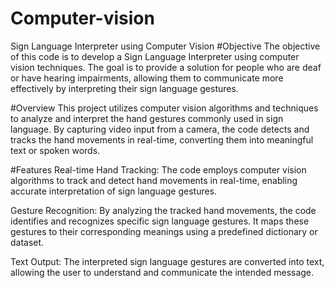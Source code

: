 # Computer-vision
Sign Language Interpreter using Computer Vision
#Objective
The objective of this code is to develop a Sign Language Interpreter using computer vision techniques. The goal is to provide a solution for people who are deaf or have hearing impairments, allowing them to communicate more effectively by interpreting their sign language gestures.

#Overview
This project utilizes computer vision algorithms and techniques to analyze and interpret the hand gestures commonly used in sign language. By capturing video input from a camera, the code detects and tracks the hand movements in real-time, converting them into meaningful text or spoken words.

#Features
Real-time Hand Tracking: The code employs computer vision algorithms to track and detect hand movements in real-time, enabling accurate interpretation of sign language gestures.

Gesture Recognition: By analyzing the tracked hand movements, the code identifies and recognizes specific sign language gestures. It maps these gestures to their corresponding meanings using a predefined dictionary or dataset.

Text Output: The interpreted sign language gestures are converted into text, allowing the user to understand and communicate the intended message.
